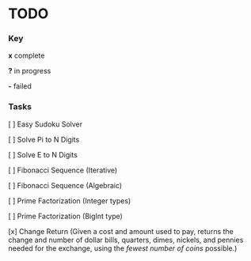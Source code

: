 # TODO

### Key

**x** complete

**?** in progress

**-** failed

### Tasks


[ ] Easy Sudoku Solver

[ ] Solve Pi to N Digits

[ ] Solve E to N Digits

[ ] Fibonacci Sequence (Iterative)

[ ] Fibonacci Sequence (Algebraic)

[ ] Prime Factorization (Integer types)

[ ] Prime Factorization (BigInt type)

[x] Change Return (Given a cost and amount used to pay, returns the change and number of dollar bills, quarters, dimes, nickels, and pennies needed for the exchange, using the *fewest number of coins* possible.)
